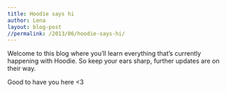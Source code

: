```yaml
---
title: Hoodie says hi
author: Lena
layout: blog-post
//permalink: /2013/06/hoodie-says-hi/
---
```

Welcome to this blog where you&#8217;ll learn everything that&#8217;s currently happening with Hoodie. So keep your ears sharp, further updates are on their way.

Good to have you here <3

